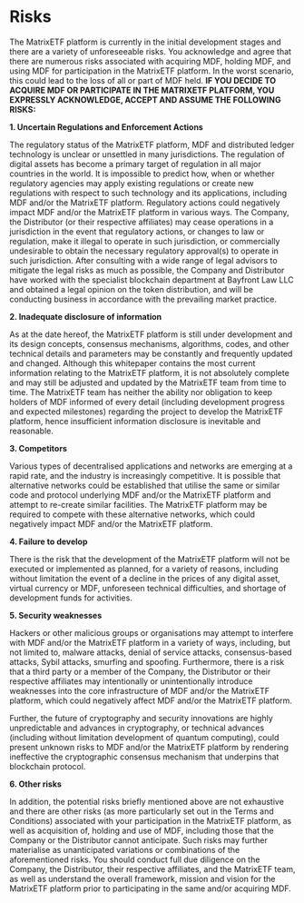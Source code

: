 # Risks

The MatrixETF platform is currently in the initial development stages and there are a variety of unforeseeable risks. You acknowledge and agree that there are numerous risks associated with acquiring MDF, holding MDF, and using MDF for participation in the MatrixETF platform. In the worst scenario, this could lead to the loss of all or part of MDF held. **IF YOU DECIDE TO ACQUIRE MDF OR PARTICIPATE IN THE MATRIXETF PLATFORM, YOU EXPRESSLY ACKNOWLEDGE, ACCEPT AND ASSUME THE FOLLOWING RISKS:**

**1. Uncertain Regulations and Enforcement Actions**

The regulatory status of the MatrixETF platform, MDF and distributed ledger technology is unclear or unsettled in many jurisdictions. The regulation of digital assets has become a primary target of regulation in all major countries in the world. It is impossible to predict how, when or whether regulatory agencies may apply existing regulations or create new regulations with respect to such technology and its applications, including MDF and/or the MatrixETF platform. Regulatory actions could negatively impact MDF and/or the MatrixETF platform in various ways. The Company, the Distributor \(or their respective affiliates\) may cease operations in a jurisdiction in the event that regulatory actions, or changes to law or regulation, make it illegal to operate in such jurisdiction, or commercially undesirable to obtain the necessary regulatory approval\(s\) to operate in such jurisdiction. After consulting with a wide range of legal advisors to mitigate the legal risks as much as possible, the Company and Distributor have worked with the specialist blockchain department at Bayfront Law LLC and obtained a legal opinion on the token distribution, and will be conducting business in accordance with the prevailing market practice.

**2. Inadequate disclosure of information**

As at the date hereof, the MatrixETF platform is still under development and its design concepts, consensus mechanisms, algorithms, codes, and other technical details and parameters may be constantly and frequently updated and changed. Although this whitepaper contains the most current information relating to the MatrixETF platform, it is not absolutely complete and may still be adjusted and updated by the MatrixETF team from time to time. The MatrixETF team has neither the ability nor obligation to keep holders of MDF informed of every detail \(including development progress and expected milestones\) regarding the project to develop the MatrixETF platform, hence insufficient information disclosure is inevitable and reasonable.

**3. Competitors**

Various types of decentralised applications and networks are emerging at a rapid rate, and the industry is increasingly competitive. It is possible that alternative networks could be established that utilise the same or similar code and protocol underlying MDF and/or the MatrixETF platform and attempt to re-create similar facilities. The MatrixETF platform may be required to compete with these alternative networks, which could negatively impact MDF and/or the MatrixETF platform.

**4. Failure to develop**

There is the risk that the development of the MatrixETF platform will not be executed or implemented as planned, for a variety of reasons, including without limitation the event of a decline in the prices of any digital asset, virtual currency or MDF, unforeseen technical difficulties, and shortage of development funds for activities.

**5. Security weaknesses**

Hackers or other malicious groups or organisations may attempt to interfere with MDF and/or the MatrixETF platform in a variety of ways, including, but not limited to, malware attacks, denial of service attacks, consensus-based attacks, Sybil attacks, smurfing and spoofing. Furthermore, there is a risk that a third party or a member of the Company, the Distributor or their respective affiliates may intentionally or unintentionally introduce weaknesses into the core infrastructure of MDF and/or the MatrixETF platform, which could negatively affect MDF and/or the MatrixETF platform.

Further, the future of cryptography and security innovations are highly unpredictable and advances in cryptography, or technical advances \(including without limitation development of quantum computing\), could present unknown risks to MDF and/or the MatrixETF platform by rendering ineffective the cryptographic consensus mechanism that underpins that blockchain protocol.

**6. Other risks**

In addition, the potential risks briefly mentioned above are not exhaustive and there are other risks \(as more particularly set out in the Terms and Conditions\) associated with your participation in the MatrixETF platform, as well as acquisition of, holding and use of MDF, including those that the Company or the Distributor cannot anticipate. Such risks may further materialise as unanticipated variations or combinations of the aforementioned risks. You should conduct full due diligence on the Company, the Distributor, their respective affiliates, and the MatrixETF team, as well as understand the overall framework, mission and vision for the MatrixETF platform prior to participating in the same and/or acquiring MDF.

